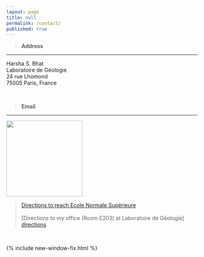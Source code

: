 ```yaml
---
layout: page
title: null
permalink: /contact/
published: true
---
```


> **Address**<br>
---
Harsha S. Bhat<br>
Laboratoire de Géologie<br>
24 rue Lhomond<br>
75005 Paris, France

<br>

> **Email**<br>
---
<img src="{{site.baseurl}}/images/email.png" class="responsive">

<br>

> [Directions to reach Ecole Normale Supérieure][gmaps]<br><br>
> [Directions to my office (Room E203) at Laboratoire de Géologie] [directions] 


<br>

{% include new-window-fix.html %}

[directions]: {{site.baseurl}}/files/directions.pdf
[gmaps]: https://goo.gl/maps/imridvjJr7GPFYjY8

<style>
.responsive {
  width: 200px;
  max-width: 300px;
  height: auto;
}
</style>